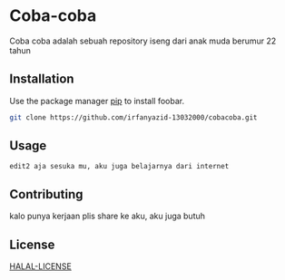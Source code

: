 # Coba-coba

Coba coba adalah sebuah repository iseng dari anak muda berumur 22 tahun

## Installation

Use the package manager [pip](https://pip.pypa.io/en/stable/) to install foobar.

```bash
git clone https://github.com/irfanyazid-13032000/cobacoba.git
```

## Usage

```
edit2 aja sesuka mu, aku juga belajarnya dari internet
```

## Contributing

kalo punya kerjaan plis share ke aku, aku juga butuh

## License

[HALAL-LICENSE](https://choosealicense.com/licenses/mit/)
